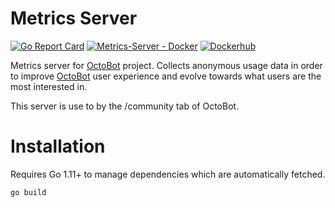 # Metrics Server

[![Go Report Card](https://goreportcard.com/badge/github.com/Drakkar-Software/Metrics-Server)](https://goreportcard.com/report/github.com/Drakkar-Software/Metrics-Server)
[![Metrics-Server - Docker](https://github.com/Drakkar-Software/Metrics-Server/workflows/Metrics-Server%20-%20Docker/badge.svg)](https://github.com/Drakkar-Software/Metrics-Server/actions)
[![Dockerhub](https://img.shields.io/docker/pulls/drakkarsoftware/metrics.octobot.online.svg)](https://hub.docker.com/r/drakkarsoftware/metrics.octobot.online)

Metrics server for [OctoBot](https://github.com/Drakkar-Software/OctoBot) project. Collects anonymous usage data in order to improve [OctoBot](https://github.com/Drakkar-Software/OctoBot) user experience and evolve towards what users are the most interested in.

This server is use to by the /community tab of OctoBot.

# Installation

Requires Go 1.11+ to manage dependencies which are automatically fetched.
```bash
go build 
```
